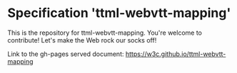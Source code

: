 
# Specification 'ttml-webvtt-mapping'

This is the repository for ttml-webvtt-mapping. You're welcome to contribute! Let's make the Web rock our socks
off!

Link to the gh-pages served document: https://w3c.github.io/ttml-webvtt-mapping
